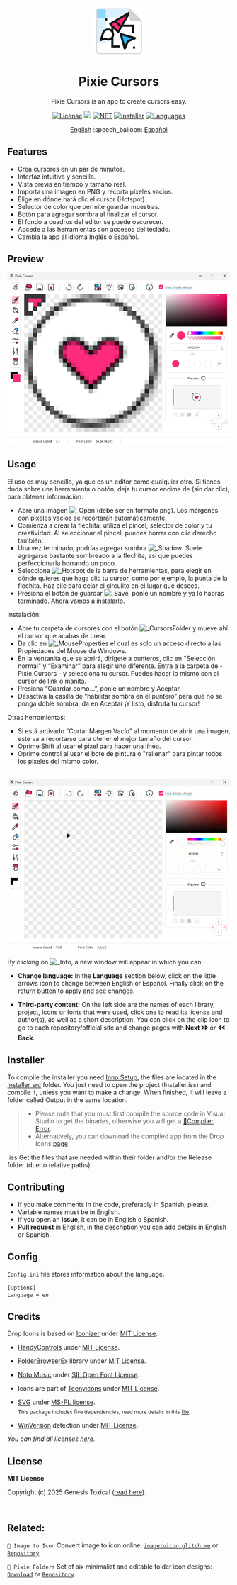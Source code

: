 <p align="center"></p>
<p align="center"><a href="#"><img width="115px" src="docs/assets/Logo-115px.png" align="center" alt="Drop Icons"/></a></p>
<h1 align="center">Pixie Cursors</h1>
<p align="center">Pixie Cursors is an app to create cursors easy.</p>

<p align="center">
 <a href="LICENSE"><img alt="License" src="https://img.shields.io/badge/License-MIT-FD2A7A?style=flat-square&labelColor=343B45"/></a>
 <a href="https://github.com/genesistoxical/drop-icons/releases/latest"><img src="https://img.shields.io/github/v/release/genesistoxical/drop-icons.svg?color=FD2A7A&label=Release&style=flat-square&labelColor=343B45"/></a>
 <a href="#"><img alt="NET" src="https://img.shields.io/badge/.NET_Framework-4.8-FD2A7A?style=flat-square&labelColor=343B45"/></a> 
 <a href="/installer%20src"><img alt="Installer" src="https://img.shields.io/badge/Installer-ISS-FD2A7A?style=flat-square&labelColor=343B45"/></a>
 <a href="#"><img alt="Languages" src="https://img.shields.io/badge/Languages-3-FD2A7A?style=flat-square&labelColor=343B45"/></a>
</p>

<p align="center">
<a href="README.md">English</a> :speech_balloon: <a href="README-es.md">Español</a>
</p>

## Features
* Crea cursores en un par de minutos.
* Interfaz intuitiva y sencilla.
* Vista previa en tiempo y tamaño real.
* Importa una imagen en PNG y recorta píxeles vacíos.
* Elige en dónde hará clic el cursor (Hotspot).
* Selector de color que permite guardar muestras.
* Botón para agregar sombra al finalizar el cursor.
* El fondo a cuadros del editor se puede oscurecer.
* Accede a las herramientas con accesos del teclado.
* Cambia la app al idioma Inglés o Español.

## Preview
<a href="#"><img src="docs/assets/Pixie-Cursors-App.png"/></a>

## Usage
El uso es muy sencillo, ya que es un editor como cualquier otro. Si tienes duda sobre una herramienta o botón, deja tu cursor encima de (sin dar clic), para obtener información.

- Abre una imagen ![_Open](https://github.com/user-attachments/assets/3c4dca77-c250-40d7-9dca-9096d7d23a98) (debe ser en formato png). Los márgenes con pixeles vacíos se recortarán automáticamente.
- Comienza a crear la flechita; utiliza el pincel, selector de color y tu creatividad. Al seleccionar el pincel, puedes borrar con clic derecho también.
- Una vez terminado, podrías agregar sombra ![_Shadow](https://github.com/user-attachments/assets/ce1712bc-7bae-4092-b520-e6ab7e2c1e6f). Suele agregarse bastante sombreado a la flechita, así que puedes perfeccionarla borrando un poco.
- Selecciona ![_Hotspot](https://github.com/user-attachments/assets/2d66873b-d530-4702-8248-c507ceaf8ca0) de la barra de herramientas, para elegir en dónde quieres que haga clic tu cursor, como por ejemplo, la punta de la flechita. Haz clic para dejar el circulito en el lugar que desees.
- Presiona el botón de guardar ![_Save](https://github.com/user-attachments/assets/1baa6d5e-5b8a-4b96-be4a-37c6e8508595), ponle un nombre y ya lo habrás terminado. Ahora vamos a instalarlo.

Instalación:
- Abre tu carpeta de cursores con el botón ![_CursorsFolder](https://github.com/user-attachments/assets/3df726df-2dc2-405a-ab60-570f707d85f3) y mueve ahí el cursor que acabas de crear.
- Da clic en ![_MouseProperties](https://github.com/user-attachments/assets/e3598798-743d-4894-87a1-8f6d24919be5) el cual es solo un acceso directo a las Propiedades del Mouse de Windows.
- En la ventanita que se abrirá, dirígete a punteros, clic en "Selección normal" y “Examinar” para elegir uno diferente. Entra a la carpeta de - Pixie Cursors - y selecciona tu cursor. Puedes hacer lo mismo con el cursor de link o manita.
- Presiona “Guardar como…”, ponle un nombre y Aceptar.
- Desactiva la casilla de “habilitar sombra en el puntero” para que no se ponga doble sombra, da en Aceptar ¡Y listo, disfruta tu cursor!

Otras herramientas:
- Si está activado "Cortar Margen Vacío" al momento de abrir una imagen, este va a recortarse para otener el mejor tamaño del cursor.
- Oprime Shift al usar el pixel para hacer una línea.
- Oprime control al usar el bote de pintura o "rellenar" para pintar todos los pixeles del mismo color.

<br>
<a href="#"><img src="docs/assets/Pixie-Cursors-Usage.gif"/></a>


By clicking on ![_Info](https://github.com/user-attachments/assets/6ac15c4b-a879-4fbb-bee6-0f16d633b4d3), a new window will appear in which you can:

- **Change language:** In the **Language** section below, click on the little arrows icon to change between English or Español. Finally click on the return button to apply and see changes.
     
- **Third-party content:** On the left side are the names of each library, project, icons or fonts that were used, click one to read its license and author(s), as well as a short description. You can click on the clip icon to go to each repository/official site and change pages with **Next 🢖🢖** or **🢔🢔 Back**.

## Installer
To compile the installer you need [Inno Setup](https://jrsoftware.org/isinfo.php), the files are located in the [installer src](/installer%20src) folder. You just need to open the project (Installer.iss) and compile it, unless you want to make a change. When finished, it will leave a folder called Output in the same location.

>* Please note that you must first compile the source code in Visual Studio to get the binaries, otherwise you will get a [📍Compiler Error](https://github.com/genesistoxical/drop-icons/issues/3).
>* Alternatively, you can download the compiled app from the Drop Icons [page](https://genesistoxical.github.io/drop-icons/).

.iss Get the files that are needed within their folder and/or the Release folder (due to relative paths).

## Contributing
* If you make comments in the code, preferably in Spanish, please.
* Variable names must be in English.
* If you open an **Issue**, it can be in English o Spanish.
* **Pull request** in English, in the description you can add details in English or Spanish.
  
## Config
`Config.ini` file stores information about the language.

~~~
[Options]
Language = en
~~~

## Credits
Drop Icons is based on [Iconizer](https://github.com/willnode/Iconizer) under [MIT License](https://github.com/willnode/Iconizer/blob/master/LICENSE).

* [HandyControls](https://github.com/ghost1372/HandyControls) under [MIT License](https://github.com/ghost1372/HandyControls/blob/develop/LICENSE).

* [FolderBrowserEx](https://github.com/evaristocuesta/FolderBrowserEx) library under [MIT License](https://github.com/evaristocuesta/FolderBrowserEx/blob/master/LICENSE).

* [Noto Music](https://fonts.google.com/noto/specimen/Noto+Music) under [SIL Open Font License](/src/DropIcons/Docs/Noto%20Music/OFL.txt).

* Icons are part of [Teenyicons](https://github.com/teenyicons/teenyicons) under [MIT License](https://github.com/teenyicons/teenyicons/blob/master/LICENSE).

* [SVG](https://github.com/svg-net/SVG) under [MS-PL license](https://github.com/svg-net/SVG/blob/master/license.txt).
<br><sub>This package includes five dependencies, read more details in this [file](/src/DropIcons/Docs/SVG%20%2B.txt).</sup>

* [WinVersion](https://github.com/shaovoon/win_version_detection) detection under [MIT License](https://github.com/shaovoon/win_version_detection/blob/main/LICENSE).

*You can find all licenses [here](/src/DropIcons/Docs).*

## License
**MIT License**

Copyright (c) 2025 Génesis Toxical ([read here](LICENSE)).

<br>

## Related:
`🩷 Image to Icon` Convert image to icon online: [`imagetoicon.glitch.me`](https://imagetoicon.glitch.me/) or [`Repository`](https://github.com/genesistoxical/imagetoicon).

`🩷 Pixie Folders` Set of six minimalist and editable folder icon designs: [`Download`](https://genesistoxical.github.io/pixie-folders/) or [`Repository`](https://github.com/genesistoxical/pixie-folders).
